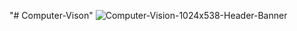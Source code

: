"# Computer-Vison" 
![Computer-Vision-1024x538-Header-Banner](https://user-images.githubusercontent.com/61903132/116754988-8238ac80-aa2b-11eb-84d5-09b74de8bd60.png)
